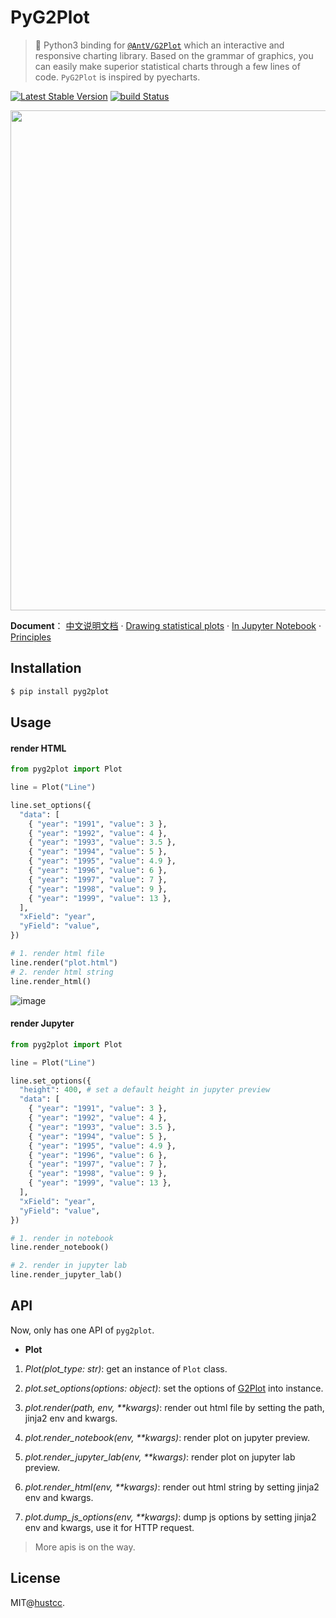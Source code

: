 # PyG2Plot

> 🎨 Python3 binding for [`@AntV/G2Plot`](https://github.com/antvis/G2Plot) which an interactive and responsive charting library. Based on the grammar of graphics, you can easily make superior statistical charts through a few lines of code. `PyG2Plot` is inspired by pyecharts.

[![Latest Stable Version](https://img.shields.io/pypi/v/pyg2plot.svg)](https://pypi.python.org/pypi/pyg2plot)
[![build Status](https://github.com/hustcc/pyg2plot/workflows/build/badge.svg?branch=main)](https://github.com/hustcc/pyg2plot/actions?query=workflow%3Abuild)

<div align="center">
  <img src="https://gw.alipayobjects.com/mdn/rms_d314dd/afts/img/A*sXqrRrEwFRQAAAAAAAAAAABkARQnAQ" width="800">
</div>

**Document**： [中文说明文档](./README_ZH.md)  ·  [Drawing statistical plots](./docs/plot.md)  ·  [In Jupyter Notebook](./docs/jupyter.md)  ·  [Principles](./docs/how.md)


## Installation

```bash
$ pip install pyg2plot
```


## Usage

#### **render HTML**

```py
from pyg2plot import Plot

line = Plot("Line")

line.set_options({
  "data": [
    { "year": "1991", "value": 3 },
    { "year": "1992", "value": 4 },
    { "year": "1993", "value": 3.5 },
    { "year": "1994", "value": 5 },
    { "year": "1995", "value": 4.9 },
    { "year": "1996", "value": 6 },
    { "year": "1997", "value": 7 },
    { "year": "1998", "value": 9 },
    { "year": "1999", "value": 13 },
  ],
  "xField": "year",
  "yField": "value",
})

# 1. render html file
line.render("plot.html")
# 2. render html string
line.render_html()
```

![image](https://user-images.githubusercontent.com/7856674/104466432-31be5000-55f0-11eb-8333-68279d50861e.png)

#### **render Jupyter**

```py
from pyg2plot import Plot

line = Plot("Line")

line.set_options({
  "height": 400, # set a default height in jupyter preview
  "data": [
    { "year": "1991", "value": 3 },
    { "year": "1992", "value": 4 },
    { "year": "1993", "value": 3.5 },
    { "year": "1994", "value": 5 },
    { "year": "1995", "value": 4.9 },
    { "year": "1996", "value": 6 },
    { "year": "1997", "value": 7 },
    { "year": "1998", "value": 9 },
    { "year": "1999", "value": 13 },
  ],
  "xField": "year",
  "yField": "value",
})

# 1. render in notebook
line.render_notebook()

# 2. render in jupyter lab
line.render_jupyter_lab()
```


## API

Now, only has one API of `pyg2plot`.

 - **Plot**

1. *Plot(plot_type: str)*: get an instance of `Plot` class.

2. *plot.set_options(options: object)*: set the options of [G2Plot](https://g2plot.antv.vision/) into instance.

3. *plot.render(path, env, **kwargs)*: render out html file by setting the path, jinja2 env and kwargs.

4. *plot.render_notebook(env, **kwargs)*: render plot on jupyter preview.

5. *plot.render_jupyter_lab(env, **kwargs)*: render plot on jupyter lab preview.

6. *plot.render_html(env, **kwargs)*: render out html string by setting jinja2 env and kwargs.

7. *plot.dump_js_options(env, **kwargs)*: dump js options by setting jinja2 env and kwargs, use it for HTTP request.

> More apis is on the way.


## License

MIT@[hustcc](https://github.com/hustcc).